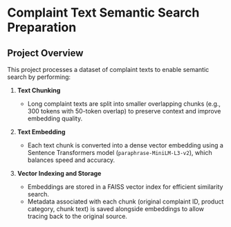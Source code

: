 # Complaint Text Semantic Search Preparation

## Project Overview

This project processes a dataset of complaint texts to enable semantic search by performing:

1. **Text Chunking**  
   - Long complaint texts are split into smaller overlapping chunks (e.g., 300 tokens with 50-token overlap) to preserve context and improve embedding quality.

2. **Text Embedding**  
   - Each text chunk is converted into a dense vector embedding using a Sentence Transformers model (`paraphrase-MiniLM-L3-v2`), which balances speed and accuracy.

3. **Vector Indexing and Storage**  
   - Embeddings are stored in a FAISS vector index for efficient similarity search.  
   - Metadata associated with each chunk (original complaint ID, product category, chunk text) is saved alongside embeddings to allow tracing back to the original source.

